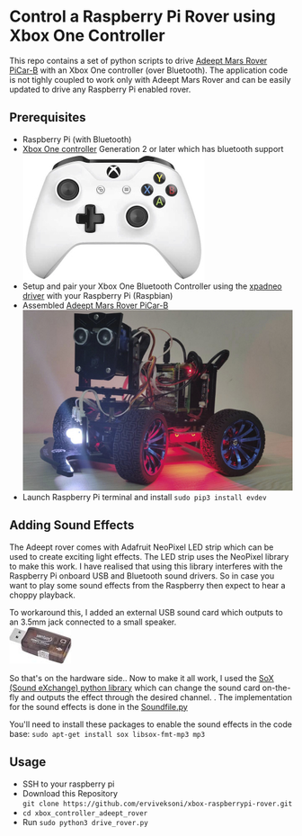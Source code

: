 # Control a Raspberry Pi Rover using Xbox One Controller

This repo contains a set of python scripts to drive [Adeept Mars Rover PiCar-B](https://www.adeept.com/adeept-mars-rover-picar-b-wifi-smart-robot-car-kit-for-raspberry-pi-3-model-b-b-2b-speech-recognition-opencv-target-tracking-stem-kit_p0117_s0030.html) with an Xbox One controller (over Bluetooth).
The application code is not tighly coupled to work only with Adeept Mars Rover and can be easily updated to drive any Raspberry Pi enabled rover.

## Prerequisites

- Raspberry Pi (with Bluetooth)
- [Xbox One controller](https://www.microsoft.com/en-us/p/xbox-wireless-controller/8t2d538wc7mn?cid=msft_web_collection&activetab=pivot%3aoverviewtab) Generation 2 or later which has bluetooth support
<br/>![Adeept Mars Rover PiCar-B](/images/controller.jpg)
- Setup and pair your Xbox One Bluetooth Controller using the [xpadneo driver](https://github.com/atar-axis/xpadneo/tree/master/docs) with your Raspberry Pi (Raspbian)
- Assembled [Adeept Mars Rover PiCar-B](https://www.adeept.com/adeept-mars-rover-picar-b-wifi-smart-robot-car-kit-for-raspberry-pi-3-model-b-b-2b-speech-recognition-opencv-target-tracking-stem-kit_p0117_s0030.html)
<br/>![Adeept Mars Rover PiCar-B](/images/rover.jpg)
- Launch  Raspberry Pi terminal and install `sudo pip3 install evdev`

## Adding Sound Effects
The Adeept rover comes with Adafruit NeoPixel LED strip which can be used to create exciting light effects. The LED strip uses the NeoPixel library to make this work. I have realised that using this library interferes with the Raspberry Pi onboard USB and Bluetooth sound drivers. So in case you want to play some sound effects from the Raspberry then expect to hear a choppy playback.    

To workaround this, I added an external USB sound card which outputs to an 3.5mm jack connected to a small speaker. 
<br/>![USB Sound Card](/images/sound_card.jpg)

So that's on the hardware side.. Now to make it all work, I used the [SoX (Sound eXchange) python library](http://www.python-exemplary.com/index_en.php?inhalt_links=navigation_en.inc.php&inhalt_mitte=raspi/en/sound.inc.php) which can change the sound card on-the-fly and outputs the effect through the desired channel. . 
The implementation for the sound effects is done in the [Soundfile.py](https://github.com/erviveksoni/xbox-raspberrypi-rover/blob/master/soundplayer.py)

You'll need to install these packages to enable the sound effects in the code base:
`sudo apt-get install sox libsox-fmt-mp3 mp3`


## Usage

* SSH to your raspberry pi  
* Download this Repository  
  `git clone https://github.com/erviveksoni/xbox-raspberrypi-rover.git`
* `cd xbox_controller_adeept_rover`
* Run `sudo python3 drive_rover.py`
